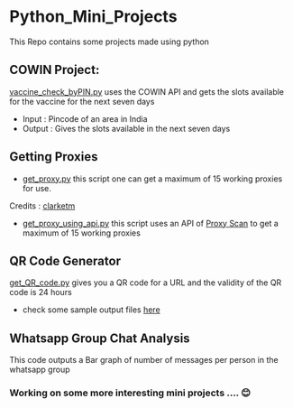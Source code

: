 # Python_Mini_Projects
This Repo contains some projects made using python

## COWIN Project:
[vaccine_check_byPIN.py](https://github.com/pavanvulloju/Python_Mini_Projects/blob/main/cowin/vaccine_check_byPIN.py) uses the COWIN API and gets the slots available for the vaccine for the next seven days

- Input : Pincode of an area in India
- Output : Gives the slots available in the next seven days

## Getting Proxies
- [get_proxy.py](https://github.com/pavanvulloju/Python_Mini_Projects/blob/main/Getting_Proxies/get_proxy.py)  this script one can get a maximum of 15 working proxies for use. 

Credits : [clarketm](https://github.com/clarketm/proxy-list)

- [get_proxy_using_api.py](https://github.com/pavanvulloju/Python_Mini_Projects/blob/main/Getting_Proxies/get_proxy_using_api.py) this script uses an API of [Proxy Scan](https://www.proxyscan.io/) to get a maximum of 15 working proxies

## QR Code Generator

[get_QR_code.py](https://github.com/pavanvulloju/Python_Mini_Projects/blob/main/QR_Code_Generator/get_QR_code.py) gives you a QR code for a URL and the validity of the QR code is 24 hours
- check some sample output files [here](https://github.com/pavanvulloju/Python_Mini_Projects/tree/main/QR_Code_Generator/downloads)

## Whatsapp Group Chat Analysis
This code outputs a Bar graph of number of messages per person in the whatsapp group

### Working on some more interesting mini projects .... 😊
